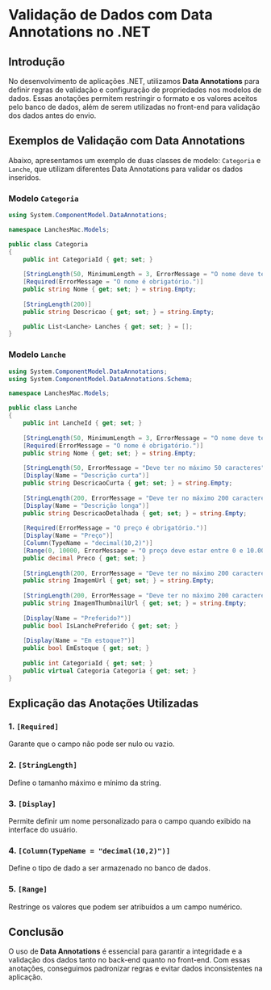 # Validação de Dados com Data Annotations no .NET

## Introdução
No desenvolvimento de aplicações .NET, utilizamos **Data Annotations** para definir regras de validação e configuração de propriedades nos modelos de dados. Essas anotações permitem restringir o formato e os valores aceitos pelo banco de dados, além de serem utilizadas no front-end para validação dos dados antes do envio.

## Exemplos de Validação com Data Annotations
Abaixo, apresentamos um exemplo de duas classes de modelo: `Categoria` e `Lanche`, que utilizam diferentes Data Annotations para validar os dados inseridos.

### Modelo `Categoria`
```csharp
using System.ComponentModel.DataAnnotations;

namespace LanchesMac.Models;

public class Categoria
{
    public int CategoriaId { get; set; }
    
    [StringLength(50, MinimumLength = 3, ErrorMessage = "O nome deve ter entre 3 e 50 caracteres")]
    [Required(ErrorMessage = "O nome é obrigatório.")]
    public string Nome { get; set; } = string.Empty;
    
    [StringLength(200)]
    public string Descricao { get; set; } = string.Empty;

    public List<Lanche> Lanches { get; set; } = [];
}
```
### Modelo `Lanche`
```csharp
using System.ComponentModel.DataAnnotations;
using System.ComponentModel.DataAnnotations.Schema;

namespace LanchesMac.Models;

public class Lanche
{
    public int LancheId { get; set; }
    
    [StringLength(50, MinimumLength = 3, ErrorMessage = "O nome deve ter entre 3 e 50 caracteres")]
    [Required(ErrorMessage = "O nome é obrigatório.")]
    public string Nome { get; set; } = string.Empty;
    
    [StringLength(50, ErrorMessage = "Deve ter no máximo 50 caracteres")]
    [Display(Name = "Descrição curta")]
    public string DescricaoCurta { get; set; } = string.Empty;
    
    [StringLength(200, ErrorMessage = "Deve ter no máximo 200 caracteres")]
    [Display(Name = "Descrição longa")]
    public string DescricaoDetalhada { get; set; } = string.Empty;
    
    [Required(ErrorMessage = "O preço é obrigatório.")]
    [Display(Name = "Preço")]
    [Column(TypeName = "decimal(10,2)")]
    [Range(0, 10000, ErrorMessage = "O preço deve estar entre 0 e 10.000.")]
    public decimal Preco { get; set; }
    
    [StringLength(200, ErrorMessage = "Deve ter no máximo 200 caracteres")]
    public string ImagemUrl { get; set; } = string.Empty;
    
    [StringLength(200, ErrorMessage = "Deve ter no máximo 200 caracteres")]
    public string ImagemThumbnailUrl { get; set; } = string.Empty;
    
    [Display(Name = "Preferido?")]
    public bool IsLanchePreferido { get; set; }
    
    [Display(Name = "Em estoque?")]
    public bool EmEstoque { get; set; }
    
    public int CategoriaId { get; set; }
    public virtual Categoria Categoria { get; set; }
}
```
## Explicação das Anotações Utilizadas

### 1. `[Required]`
Garante que o campo não pode ser nulo ou vazio.

### 2. `[StringLength]`
Define o tamanho máximo e mínimo da string.

### 3. `[Display]`
Permite definir um nome personalizado para o campo quando exibido na interface do usuário.

### 4. `[Column(TypeName = "decimal(10,2)")]`
Define o tipo de dado a ser armazenado no banco de dados.

### 5. `[Range]`
Restringe os valores que podem ser atribuídos a um campo numérico.

## Conclusão
O uso de **Data Annotations** é essencial para garantir a integridade e a validação dos dados tanto no back-end quanto no front-end. Com essas anotações, conseguimos padronizar regras e evitar dados inconsistentes na aplicação.

